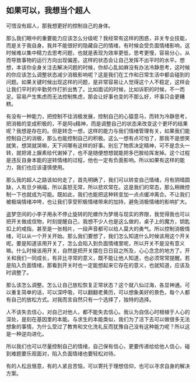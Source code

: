 ## 如果可以，我想当个超人

可惜没有超人，那我想更好的控制自己的身体。

那么我们眼中的重要能力应该怎么分级呢？我经常有这样的困惑，非关专业技能，而是关于我自身。我并不能很好的隐藏自己的情绪，有时候会受负面情绪影响，这时候难以集中精力去思考问题，也就是表现为效率更低，思考更慢，容易分心，从而导致事物的运行方向出现偏差。这样的状态会让自己发挥不出平时的水平。想想，本该你全身关注去解决问题的时候，你却心乱如麻没有办法冷静思考，这时候的你应该怎么调整状态减少消极影响呢？这是我们在工作和日常生活中都会碰到的问题。如果关键时候出现这样的问题，是非常容易让人觉得这个人不稳定，这样会让我们平时的辛勤劳作打折出售了。比如面试的时候，比如诉职的时候，不一而足。容易产生焦虑而无法控制焦虑，那会让好事也变的不那么好，坏事只会更糟糕。

有没有一种能力，把控制不往消极发展，控制自己的心猿意马，而转为冷静思考，把消极的变成积极的，不是阿q精神，而是调整自己的状态来改变这个更坏的结果呢？我想是存在的。但是转念一想，这样的能力与我们情绪管理有关，如果我们能控制自己的消极，那么也能控制自己的积极。这么一想有点可怕了，那我不是想笑就笑，想哭就哭嘛，天下间哪有这样的好事。别忘了物质决定精神，可不是念头一转，就把肾上腺素给代谢掉了，也不是随便想想就能把多巴胺给挥发掉。这个过程是违反自身本能的逆转情绪的过程，他也一定有负面影响。所以如果有这样的能力，我们也应该谨慎使用。

那么我的超人之路该如何走了，首先明确了，我们可以转变自己情绪，月有阴晴圆缺，人有旦夕祸福，所以喜怒无常，所以悲欢常在。这是我们的常态，那么稍微控制一下也就成为可能。既如此，我们也能把这种转变加一点点缓冲离合。不让我们被极端情绪冲垮，也让我们享受积极情绪带来的加持，避免消极情绪的影响扩大。

盗梦空间的小李子用永不停止旋转的陀螺作为梦境与现实的界限，我觉得我也可以把开关做成信物，时刻提醒自己，我想不少人也是这么做的，桌子上的魔方，钥匙扣上的戒指，甚至是一张相片，一段声音都可以给人莫大的勇气。所以控制消极情绪，可以从一个开关开始。那么我们要想了，我们怎么知道什么时候该用这个开关呢。要是知道该用开关了，怎么会陷入到负面情绪里呢，所以开关不是没有意义嘛。什么时候该用开关，自然是把开关摆在日日目之所及，心心念念的地方了。开关和我们一同成长，有非比寻常的意义，既不能让他人知道，也必须常常提醒。若是陷入负面情绪，那看到开关时也一定能想起来它存在的意义，也就知道，应该及时调整了。

那么该怎么调整。怎么让自己放松恢复正常状态？这个就八仙过海，各显神通。可以重复简单的话，可以深呼吸，可以翻翻老黄历，可以想象美好的景色，每个人都有自己的放松方式。对我而言自然只有一个选择了，独特的选择。

人不该失去信心，对自己对他人，都不能失去信心。我认为自信心时根植于人心的深处，是刻在基因里的本能。与求生的本能类似，我们为了活下去可以做很多无法想象的事情，为什么受过了教育和文化洗礼反而犹豫自己没有这种能力呢？所以这是一种逆向进化。

所以我们也可以尽量控制自己的情绪，自己保有信心，更要传递给给他人信心，碰到难题要乐观面对，陷入负面情绪也要轻松对待。

有的人松且惬意，有的人紧且苦恼，可以寄托于理想信仰，也可以寻求自身的解决方案。
